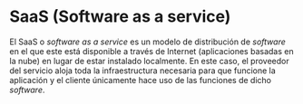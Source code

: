 # SaaS (Software as a service)

El SaaS o _software as a service_ es un modelo de distribución de _software_ en el que este está disponible a través de Internet (aplicaciones basadas en la nube) en lugar de estar instalado localmente. En este caso, el proveedor del servicio aloja toda la infraestructura necesaria para que funcione la aplicación y el cliente únicamente hace uso de las funciones de dicho _software_.

